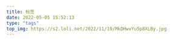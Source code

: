 ```yaml
---
title: 标签
date: 2022-05-05 15:52:13
type: "tags"
top_img: https://s2.loli.net/2022/11/19/MkDHwvYu5p8XLBy.jpg
---
```

